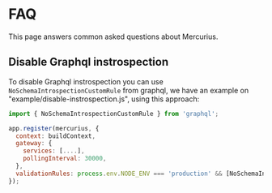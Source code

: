# FAQ

This page answers common asked questions about Mercurius.

## Disable Graphql instrospection
To disable Graphql instrospection you can use `NoSchemaIntrospectionCustomRule` from graphql, we have an example on "example/disable-instrospection.js", using this approach:

```js
import { NoSchemaIntrospectionCustomRule } from 'graphql';

app.register(mercurius, {
  context: buildContext,
  gateway: {
    services: [....],
    pollingInterval: 30000,
  },
  validationRules: process.env.NODE_ENV === 'production' && [NoSchemaIntrospectionCustomRule],
});
```